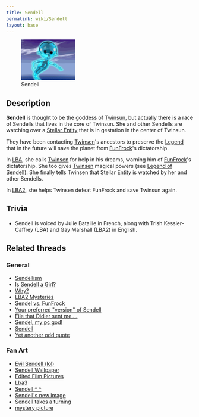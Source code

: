 ```yaml
---
title: Sendell
permalink: wiki/Sendell
layout: base
---
```


<figure>
<img src="assets/lba2/_cutscenes/sendell.gif" title="Sendell"
width="145" />
<figcaption>Sendell</figcaption>
</figure>

## Description

**Sendell** is thought to be the goddess of
[Twinsun](Twinsun "wikilink"), but actually there is a race of Sendells
that lives in the core of Twinsun. She and other Sendells are watching
over a [Stellar Entity](Stellar_Entity "wikilink") that is in gestation
in the center of Twinsun.

They have been contacting [Twinsen](Twinsen "wikilink")'s ancestors to
preserve the [Legend](Legend_of_Sendell "wikilink") that in the future
will save the planet from [FunFrock](FunFrock "wikilink")'s
dictatorship.

In [LBA](Little_Big_Adventure "wikilink"), she calls
[Twinsen](Twinsen "wikilink") for help in his dreams, warning him of
[FunFrock](Dr._FunFrock "wikilink")'s dictatorship. She too gives
[Twinsen](Twinsen "wikilink") magical powers (see [Legend of
Sendell](Legend_of_Sendell "wikilink")). She finally tells Twinsen that
Stellar Entity is watched by her and other Sendells.

In [LBA2](Little_Big_Adventure_2 "wikilink"), she helps Twinsen defeat
FunFrock and save Twinsun again.

## Trivia

- Sendell is voiced by Julie Bataille in French, along with Trish
  Kessler-Caffrey (LBA) and Gay Marshall (LBA2) in English.

## Related threads

### General

- [Sendellism](https://forum.magicball.net/showthread.php?t=9558)
- [Is Sendell a
  Girl?](https://forum.magicball.net/showthread.php?t=7653)
- [Why?](https://forum.magicball.net/showthread.php?t=6949)
- [LBA2 Mysteries](https://forum.magicball.net/showthread.php?t=5932)
- [Sendel vs.
  FunFrock](https://forum.magicball.net/showthread.php?t=4010)
- [Your preferred "version" of
  Sendell](https://forum.magicball.net/showthread.php?t=4007)
- [File that Didier sent
  me....](https://forum.magicball.net/showthread.php?t=3867)
- [Sendel, my pc
  god!](https://forum.magicball.net/showthread.php?t=3536)
- [Sendell](https://forum.magicball.net/showthread.php?t=3466)
- [Yet another odd
  quote](https://forum.magicball.net/showthread.php?t=2442)

### Fan Art

- [Evil Sendell
  (lol)](https://forum.magicball.net/showthread.php?t=11564)
- [Sendell Wallpaper](https://forum.magicball.net/showthread.php?t=9830)
- [Edited Film
  Pictures](http://forum.magicball.net/showthread.php?p=149588#post149588)
- [Lba3](http://forum.magicball.net/showthread.php?p=93688#post93688)
- [Sendell ^\_^](https://forum.magicball.net/showthread.php?t=3911)
- [Sendell's new
  image](https://forum.magicball.net/showthread.php?t=3786)
- [Sendell takes a
  turning](https://forum.magicball.net/showthread.php?t=3785)
- [mystery
  picture](http://forum.magicball.net/showthread.php?p=297883#post297883)
